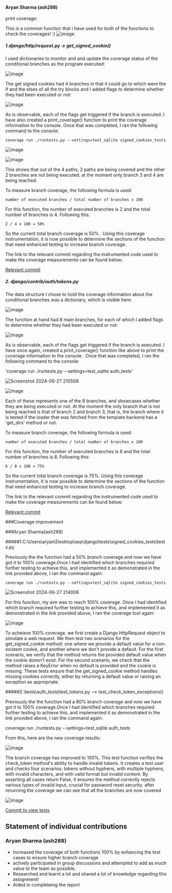 #### Aryan Sharma (ash288)

print coverage:

This is a common function that i have used for both of the funcitons to check the coverages! :)
![image](https://github.com/Aryansharma28/django_SEP/assets/89016404/3167bc03-2dcb-4506-aa6b-0ba7d4564b61)


##### 1.django/http/request.py -> get_signed_cookie() 

I used dictionaries to monitor and and update the coverage status of the conditional branches as the program executed:

![image](https://github.com/Aryansharma28/django_SEP/assets/89016404/3cc33e45-1749-4836-86b3-0c98cc7ebf3d)

The get signed cookies had 4 branches in that it could go to which were the if and the elses of all the try blocks and I added flags to determine whether they had been executed or not:

![image](https://github.com/Aryansharma28/django_SEP/assets/89016404/2e9aa9d9-b0a8-4ed7-bdee-a5bf7eb9285f)

As is observable, each of the flags get triggered if the branch is executed. I have also created a print_coverage() function to print the coverage information to the console. Once that was completed, I ran the following command to the console:


`coverage run ./runtests.py --settings=test_sqlite signed_cookies_tests`

![image](https://github.com/Aryansharma28/django_SEP/assets/89016404/5134c5c1-dac1-4c6a-b88e-6f688bb75109)
>

![image](https://github.com/Aryansharma28/django_SEP/assets/89016404/cf8a989a-9b7d-48b2-b82a-6f0e749ef43f)

This shows that out of the 4 paths, 2 paths are being covered and the other 2 branches are not being executed. at the moment only branch 3 and 4 are being reached.

To measure branch coverage, the following formula is used:

`number of executed branches / total number of branches x 100`

For this function, the number of executed branches is 2 and the total number of branches is 4. Following this:

`2 / 4 x 100 = 50%`

So the current total branch coverage is 50% . Using this coverage instrumentation, it is now possible to determine the sections of the function that need enhanced testing to increase branch coverage.

The link to the relevant commit regarding the instrumented code used to make the coverage measurements can be found below:

[Relevant commit](https://github.com/Aryansharma28/django_SEP/commit/67e9e3f7e2c24ab9b9cd9241162dc609f4f4b5a0#diff-c16850633accaf26c845d9ad94325d4fd296af7fdf63d79836cb55b69d2cd75c)

##### 2. django/contrib/auth/tokens.py
The data structure I chose to hold the coverage information about the conditional branches was a dictionary, which is visible here:

![image](https://github.com/Aryansharma28/django_SEP/assets/89016404/cab62908-9ce7-4398-898f-5d4c461f17c9)

The function at hand had 8 main branches, for each of which I added flags to determine whether they had been executed or not:

![image](https://github.com/Aryansharma28/django_SEP/assets/89016404/d13df04f-d7e5-47bb-b282-f801db7782e1)

As is observable, each of the flags get triggered if the branch is executed. I have once again, created a print_coverage() function like above to print the coverage information to the console . Once that was completed, I ran the following command to the console:

'coverage run ./runtests.py --settings=test_sqlite auth_tests'

![Screenshot 2024-06-27 210508](https://github.com/Aryansharma28/django_SEP/assets/89016404/57ff8ba6-824d-4086-9f26-1ac0e3378741)

![image](https://github.com/Aryansharma28/django_SEP/assets/89016404/a4ab7d24-97a7-4559-8a2b-2cdb4e08ae40)

Each of these represents one of the 8 branches, and showcases whether they are being executed or not. At the moment the only branch that is not being reached is that of branch 2 and branch 3, that is, the branch where it is tested if the loader that was fetched from the template backend has a 'get_dirs' method or not. 

To measure branch coverage, the following formula is used:

`number of executed branches / total number of branches x 100`

For this function, the number of executed branches is 6 and the total number of branches is 8. Following this:

`6 / 8 x 100 = 75%`

So the current total branch coverage is 75%. Using this coverage instrumentation, it is now possible to determine the sections of the function that need enhanced testing to increase branch coverage.

The link to the relevant commit regarding the instrumented code used to make the coverage measurements can be found below:

[Relevant commit](https://github.com/Aryansharma28/django_SEP/commit/67e9e3f7e2c24ab9b9cd9241162dc609f4f4b5a0#diff-b93dda4cd6422ff34822c0dcb5f4d89f4c9634093c4220f9acd267535b007be4)


###Coverage improvement

###Aryan Sharma(ash288)

#####1.C:\Users\aryan\Desktop\sep\django\tests\signed_cookies_tests\tests.py

Previously the the function had a 50% branch coverage and now we have got it to 100% coverage.Once I had identified which branches required further testing to achieve this, and implemented it as demonstrated in the link provided above, I ran the command again:
   
`coverage run ./runtests.py --settings=test_sqlite signed_cookies_tests`

![Screenshot 2024-06-27 214006](https://github.com/Aryansharma28/django_SEP/assets/89016404/b18fd90d-ce34-4e23-9fe4-e7194753bddf)

For this function, my aim was to reach 100% coverage. Once I had identified which branch required further testing to achieve this, and implemented it as demonstrated in the link provided above, I ran the coverage tool again:

![image](https://github.com/Aryansharma28/django_SEP/assets/89016404/86708a21-e4bb-43ee-bff4-26d129739d6c)

To acheieve 100% coverage. we first create a Django HttpRequest object to simulate a web request. We then test two scenarios for the get_signed_cookie method: one where we provide a default value for a non-existent cookie, and another where we don't provide a default. For the first scenario, we verify that the method returns the provided default value when the cookie doesn't exist. For the second scenario, we check that the method raises a KeyError when no default is provided and the cookie is missing. These tests ensure that the get_signed_cookie method handles missing cookies correctly, either by returning a default value or raising an exception as appropriate.

[<link relevant commit>](https://github.com/Aryansharma28/django_SEP/commit/67e9e3f7e2c24ab9b9cd9241162dc609f4f4b5a0#diff-f0e5c460b951110bdc3b7967ed2a4c924ae8f093affc27cdd581939d18988725)
 
#####2.\tests\auth_tests\test_tokens.py --> test_check_token_exceptions()

Previously the the function had a 80% branch coverage and now we have got it to 100% coverage.Once I had identified which branches required further testing to achieve this, and implemented it as demonstrated in the link provided above, I ran the command again:

coverage run ./runtests.py --settings=test_sqlite auth_tests

From this, here are the new coverage results:

![image](https://github.com/Aryansharma28/django_SEP/assets/89016404/e3082948-e778-489e-bf5a-1f43ce0a23a2)

The branch coverage has improved to 100%. This test function verifies the check_token method's ability to handle invalid tokens. It creates a test user and checks four scenarios: tokens without hyphens, with multiple hyphens, with invalid characters, and with valid format but invalid content. By asserting all cases return False, it ensures the method correctly rejects various types of invalid input, crucial for password reset security. after rerunning the coverage we can see that all the branches are now covered

![image](https://github.com/Aryansharma28/django_SEP/assets/89016404/0477bf6f-e432-4647-bca1-65dc8429bf8a)

[Commit to view tests](https://github.com/Aryansharma28/django_SEP/commit/67e9e3f7e2c24ab9b9cd9241162dc609f4f4b5a0#diff-bc4d1f01b0cb354b10be00c5737ffaeca369fc62b0c691f0c01514eac98e8458)

## Statement of individual contributions

### Aryan Sharma (ash288)
- Increased the coverage of both functions 100% by enhancing the test cases to ensure higher branch coverage
- actively participated in group discussions and attempted to add as much value to the team as possible.
- Researched and learnt a lot and shared a lot of knowledge regarding this assignment!
- Aided in completeing the report









